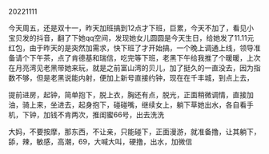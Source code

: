 20221111

今天周五，还是双十一，昨天加班搞到12点才下班，巨累，今天不加了，看见小宝贝发的抖音，翻了下她qq空间，发现她女儿圆圆是今天生日，给她发了11.11元红包，由于昨天的是突然加需求，快下班了才开始搞，一个晚上调通上线，领导准备请个下午茶，点了肯德基和瑞信，吃完等下班，老黑下午给我推了个暖暖，上次在月亮湾见老黑带她来玩，就是之前富山湾的贝儿，加了挺久的一直没去，因为指数不够，但是老黑说能内射，便加上新号直接约钟，现在在千丰城，到点上去，

提前进房，起钟，简单抱下，脱上衣，胸还有点，脱光，正面稍微调情，直接加油，骑上来，坐进去，起身抱下，碰碰嘴，继续女上，躺下草她出水，各自看手机，下钟，加钱不肯两次，推闺蜜66号，出去洗洗

大妈，不要按摩，那东西，不让亲，只能碰下，正面漫游，就准备撸，让其躺下，舔，辣，敏感，高潮，69，大喊大叫，硬撸，出水，加微信